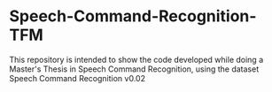 # Speech-Command-Recognition-TFM

This repository is intended to show the code developed while doing a Master's Thesis in Speech Command Recognition, using the dataset Speech Command Recognition v0.02
